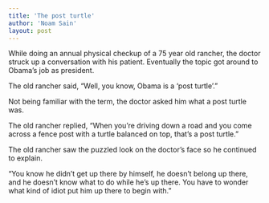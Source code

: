 ```yaml
---
title: 'The post turtle'
author: 'Noam Sain'
layout: post
---
```


While doing an annual physical checkup of a 75 year old rancher, the doctor struck up a conversation with his patient. Eventually the topic got around to Obama’s job as president.

The old rancher said, “Well, you know, Obama is a ‘post turtle’.”

Not being familiar with the term, the doctor asked him what a post turtle was.

The old rancher replied, “When you’re driving down a road and you come across a fence post with a turtle balanced on top, that’s a post turtle.”

The old rancher saw the puzzled look on the doctor’s face so he continued to explain.

“You know he didn’t get up there by himself, he doesn’t belong up there, and he doesn’t know what to do while he’s up there. You have to wonder what kind of idiot put him up there to begin with.”